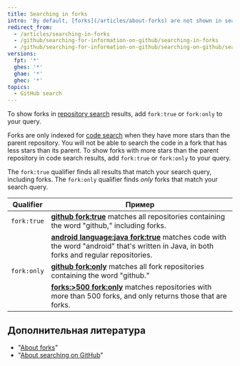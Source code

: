 ```yaml
---
title: Searching in forks
intro: 'By default, [forks](/articles/about-forks) are not shown in search results. You can choose to include them in repository searches, and in code searches if they meet certain criteria.'
redirect_from:
  - /articles/searching-in-forks
  - /github/searching-for-information-on-github/searching-in-forks
  - /github/searching-for-information-on-github/searching-on-github/searching-in-forks
versions:
  fpt: '*'
  ghes: '*'
  ghae: '*'
  ghec: '*'
topics:
  - GitHub search
---
```


To show forks in [repository search](/search-github/searching-on-github/searching-for-repositories) results, add `fork:true` or `fork:only` to your query.

Forks are only indexed for [code search](/search-github/searching-on-github/searching-code) when they have more stars than the parent repository. You will not be able to search the code in a fork that has less stars than its parent. To show forks with more stars than the parent repository in code search results, add `fork:true` or `fork:only` to your query.

The `fork:true` qualifier finds all results that match your search query, including forks. The `fork:only` qualifier finds _only_ forks that match your search query.

| Qualifier   | Пример                                                                                                                                                                                                                |
| ----------- | --------------------------------------------------------------------------------------------------------------------------------------------------------------------------------------------------------------------- |
| `fork:true` | [**github fork:true**](https://github.com/search?q=github+fork%3Atrue&type=Repositories) matches all repositories containing the word "github," including forks.                                                      |
|             | [**android language:java fork:true**](https://github.com/search?q=android+language%3Ajava+fork%3Atrue&type=Code) matches code with the word "android" that's written in Java, in both forks and regular repositories. |
| `fork:only` | [**github fork:only**](https://github.com/search?q=github+fork%3Aonly&type=Repositories) matches all fork repositories containing the word "github."                                                                  |
|             | [**forks:>500 fork:only**](https://github.com/search?q=forks%3A%3E500+fork%3Aonly&type=Repositories) matches repositories with more than 500 forks, and only returns those that are forks.                            |

## Дополнительная литература

- "[About forks](/articles/about-forks)"
- "[About searching on GitHub](/search-github/getting-started-with-searching-on-github/about-searching-on-github)"
